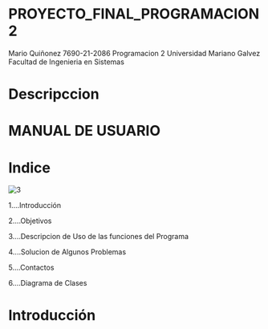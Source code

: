 # PROYECTO_FINAL_PROGRAMACION2

Mario Quiñonez 7690-21-2086 Programacion 2 Universidad Mariano Galvez Facultad de Ingenieria en Sistemas 

# Descripccion

# MANUAL DE USUARIO


# Indice

![3](https://user-images.githubusercontent.com/91577396/198781826-4215dcd5-43f4-40e9-8a8f-28dbb88f55ac.jpg)

1....Introducción

2....Objetivos

3....Descripcion de Uso de las funciones del Programa

4....Solucion de Algunos Problemas

5....Contactos

6....Diagrama de Clases

# Introducción
